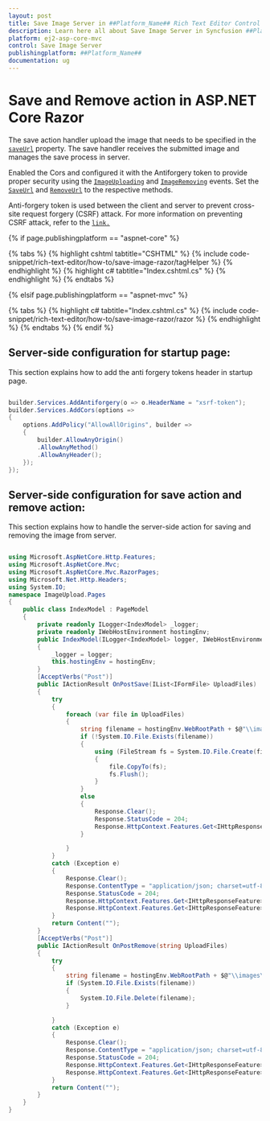 ```yaml
---
layout: post
title: Save Image Server in ##Platform_Name## Rich Text Editor Control | Syncfusion
description: Learn here all about Save Image Server in Syncfusion ##Platform_Name## Rich Text Editor component of Syncfusion Essential JS 2 and more.
platform: ej2-asp-core-mvc
control: Save Image Server
publishingplatform: ##Platform_Name##
documentation: ug
---
```



# Save and Remove action in ASP.NET Core Razor

The save action handler upload the image that needs to be specified in the [`saveUrl`](https://help.syncfusion.com/cr/aspnetcore-js2/Syncfusion.EJ2.RichTextEditor.RichTextEditorImageSettings.html#Syncfusion_EJ2_RichTextEditor_RichTextEditorImageSettings_SaveUrl) property. The save handler receives the submitted image and manages the save process in server.

Enabled the Cors and configured it with the Antiforgery token to provide proper security using the [`ImageUploading`](https://help.syncfusion.com/cr/aspnetcore-js2/Syncfusion.EJ2.RichTextEditor.RichTextEditor.html#Syncfusion_EJ2_RichTextEditor_RichTextEditor_ImageUploading) and [`ImageRemoving`]() events. Set the [`SaveUrl`](https://help.syncfusion.com/cr/aspnetcore-js2/Syncfusion.EJ2.RichTextEditor.RichTextEditorImageSettings.html#Syncfusion_EJ2_RichTextEditor_RichTextEditorImageSettings_SaveUrl) and [`RemoveUrl`](https://help.syncfusion.com/cr/aspnetcore-js2/Syncfusion.EJ2.RichTextEditor.RichTextEditorImageSettings.html#Syncfusion_EJ2_RichTextEditor_RichTextEditorImageSettings_RemoveUrl) to the respective methods.

Anti-forgery token is used between the client and server to prevent cross-site request forgery (CSRF) attack. For more information on preventing CSRF attack, refer to the [`link.`](https://learn.microsoft.com/en-us/aspnet/core/security/anti-request-forgery?view=aspnetcore-7.0&viewFallbackFrom=aspnetcore-2.1#authentication-fundamentals)

{% if page.publishingplatform == "aspnet-core" %}

{% tabs %}
{% highlight cshtml tabtitle="CSHTML" %}
{% include code-snippet/rich-text-editor/how-to/save-image-razor/tagHelper %}
{% endhighlight %}
{% highlight c# tabtitle="Index.cshtml.cs" %}
{% endhighlight %}
{% endtabs %}

{% elsif page.publishingplatform == "aspnet-mvc" %}

{% tabs %}
{% highlight c# tabtitle="Index.cshtml.cs" %}
{% include code-snippet/rich-text-editor/how-to/save-image-razor/razor %}
{% endhighlight %}
{% endtabs %}
{% endif %}

## Server-side configuration for startup page:
This section explains how to add the anti forgery tokens header in startup page.

```csharp

builder.Services.AddAntiforgery(o => o.HeaderName = "xsrf-token");
builder.Services.AddCors(options =>
{
    options.AddPolicy("AllowAllOrigins", builder =>
    {
        builder.AllowAnyOrigin()
        .AllowAnyMethod()
        .AllowAnyHeader();
    });
});

```

## Server-side configuration for save action and remove action:
This section explains how to handle the server-side action for saving and removing the image from server.

```csharp

using Microsoft.AspNetCore.Http.Features;
using Microsoft.AspNetCore.Mvc;
using Microsoft.AspNetCore.Mvc.RazorPages;
using Microsoft.Net.Http.Headers;
using System.IO;
namespace ImageUpload.Pages
{
    public class IndexModel : PageModel
    {
        private readonly ILogger<IndexModel> _logger;
        private readonly IWebHostEnvironment hostingEnv;
        public IndexModel(ILogger<IndexModel> logger, IWebHostEnvironment hostingEnv)
        {
            _logger = logger;
            this.hostingEnv = hostingEnv;
        }
        [AcceptVerbs("Post")]
        public IActionResult OnPostSave(IList<IFormFile> UploadFiles)
        {
            try
            {
                foreach (var file in UploadFiles)
                {
                    string filename = hostingEnv.WebRootPath + $@"\\images\{file.FileName}";
                    if (!System.IO.File.Exists(filename))
                    {
                        using (FileStream fs = System.IO.File.Create(filename))
                        {
                            file.CopyTo(fs);
                            fs.Flush();
                        }
                    }
                    else
                    {
                        Response.Clear();
                        Response.StatusCode = 204;
                        Response.HttpContext.Features.Get<IHttpResponseFeature>().ReasonPhrase = "File already exists.";
                    }

                }
            }
            catch (Exception e)
            {
                Response.Clear();
                Response.ContentType = "application/json; charset=utf-8";
                Response.StatusCode = 204;
                Response.HttpContext.Features.Get<IHttpResponseFeature>().ReasonPhrase = "No Content";
                Response.HttpContext.Features.Get<IHttpResponseFeature>().ReasonPhrase = e.Message;
            }
            return Content("");
        }
        [AcceptVerbs("Post")]
        public IActionResult OnPostRemove(string UploadFiles)
        {
            try
            {
                string filename = hostingEnv.WebRootPath + $@"\\images\{UploadFiles}";
                if (System.IO.File.Exists(filename))
                {
                    System.IO.File.Delete(filename);
                }

            }
            catch (Exception e)
            {
                Response.Clear();
                Response.ContentType = "application/json; charset=utf-8";
                Response.StatusCode = 204;
                Response.HttpContext.Features.Get<IHttpResponseFeature>().ReasonPhrase = "No Content";
                Response.HttpContext.Features.Get<IHttpResponseFeature>().ReasonPhrase = e.Message;
            }
            return Content("");
        }
    }
}

```